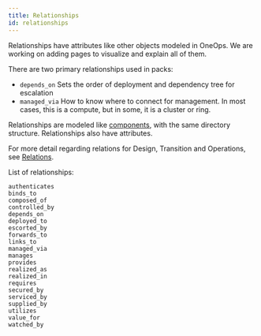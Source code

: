 ```yaml
---
title: Relationships
id: relationships
---
```


Relationships have attributes like other objects modeled in OneOps. We are working on adding pages to visualize and explain all of them.

There are two primary relationships used in packs:

* `depends_on` Sets the order of deployment and dependency tree for escalation
* `managed_via` How to know where to connect for management. In most cases, this is a compute, but in some, it is a cluster or ring.

Relationships are modeled like [components](../key-concepts/#component), with the same directory structure. Relationships also have attributes.

For more detail regarding relations for Design, Transition and Operations, see [Relations](../references/#relations).

List of relationships:

```
authenticates
binds_to
composed_of
controlled_by
depends_on
deployed_to
escorted_by
forwards_to
links_to
managed_via
manages
provides
realized_as
realized_in
requires
secured_by
serviced_by
supplied_by
utilizes
value_for
watched_by
```

